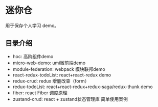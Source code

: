 # 迷你仓

用于保存个人学习 demo。

## 目录介绍

- hoc: 高阶组件demo
- micro-web-demo: umi微前端demo
- module-federation: webpack 模块联邦demo
- react-redux-todoList: react+react-redux demo
- redux-crud: redux 增删改查（form）
- redux-todoList: react+react-redux+redux-saga/redux-thunk demo
- fiber: react Fiber 调度原理
- zustand-crud: react + zustand状态管理库 简单使用案例